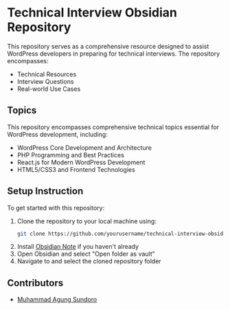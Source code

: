 # Technical Interview Obsidian Repository

This repository serves as a comprehensive resource designed to assist WordPress developers in preparing for technical interviews. The repository encompasses:

- Technical Resources
- Interview Questions
- Real-world Use Cases

## Topics

This repository encompasses comprehensive technical topics essential for WordPress development, including:

- WordPress Core Development and Architecture
- PHP Programming and Best Practices
- React.js for Modern WordPress Development
- HTML5/CSS3 and Frontend Technologies

## Setup Instruction

To get started with this repository:

1. Clone the repository to your local machine using:
   ```bash
   git clone https://github.com/yourusername/technical-interview-obsidian.git
   ```
2. Install [Obsidian Note](https://obsidian.md) if you haven't already
3. Open Obsidian and select "Open folder as vault"
4. Navigate to and select the cloned repository folder

## Contributors

- [Muhammad Agung Sundoro](https://agungsundoro.com)

